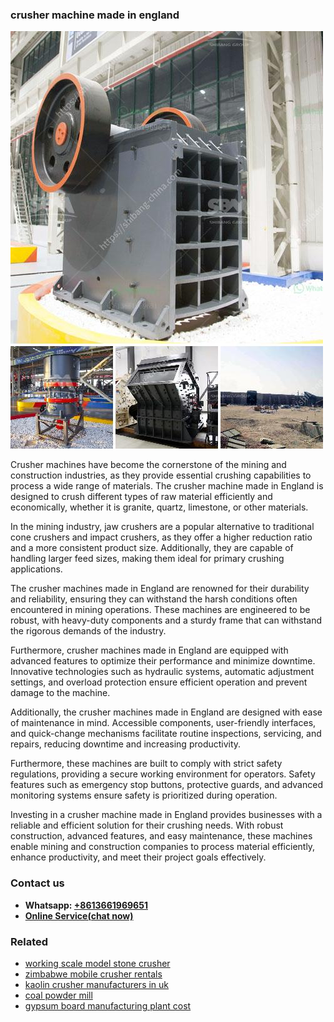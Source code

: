 <h3>crusher machine made in england</h3><img src='1708309393.jpg' alt=''><p>Crusher machines have become the cornerstone of the mining and construction industries, as they provide essential crushing capabilities to process a wide range of materials. The crusher machine made in England is designed to crush different types of raw material efficiently and economically, whether it is granite, quartz, limestone, or other materials.</p><p>In the mining industry, jaw crushers are a popular alternative to traditional cone crushers and impact crushers, as they offer a higher reduction ratio and a more consistent product size. Additionally, they are capable of handling larger feed sizes, making them ideal for primary crushing applications.</p><p>The crusher machines made in England are renowned for their durability and reliability, ensuring they can withstand the harsh conditions often encountered in mining operations. These machines are engineered to be robust, with heavy-duty components and a sturdy frame that can withstand the rigorous demands of the industry.</p><p>Furthermore, crusher machines made in England are equipped with advanced features to optimize their performance and minimize downtime. Innovative technologies such as hydraulic systems, automatic adjustment settings, and overload protection ensure efficient operation and prevent damage to the machine.</p><p>Additionally, the crusher machines made in England are designed with ease of maintenance in mind. Accessible components, user-friendly interfaces, and quick-change mechanisms facilitate routine inspections, servicing, and repairs, reducing downtime and increasing productivity.</p><p>Furthermore, these machines are built to comply with strict safety regulations, providing a secure working environment for operators. Safety features such as emergency stop buttons, protective guards, and advanced monitoring systems ensure safety is prioritized during operation.</p><p>Investing in a crusher machine made in England provides businesses with a reliable and efficient solution for their crushing needs. With robust construction, advanced features, and easy maintenance, these machines enable mining and construction companies to process material efficiently, enhance productivity, and meet their project goals effectively.</p><h3>Contact us</h3><ul><li><strong>Whatsapp:&nbsp;<a href="https://wa.me/8613661969651">+8613661969651</a></strong></li><li><a href="https://swt.shibang-china.com/?git&amp;zhl&amp;crusher machine made in england"><strong>Online Service(chat now)</strong></a></li></ul><h3>Related</h3><ul><li><a href='working scale model stone crusher.md'>working scale model stone crusher</a></li><li><a href='zimbabwe mobile crusher rentals.md'>zimbabwe mobile crusher rentals</a></li><li><a href='kaolin crusher manufacturers in uk.md'>kaolin crusher manufacturers in uk</a></li><li><a href='coal powder mill.md'>coal powder mill</a></li><li><a href='gypsum board manufacturing plant cost.md'>gypsum board manufacturing plant cost</a></li></ul>